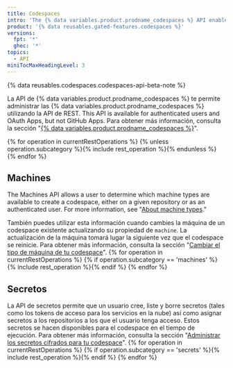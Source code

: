 ```yaml
---
title: Codespaces
intro: 'The {% data variables.product.prodname_codespaces %} API enables you to manage your codespaces using the REST API.'
product: '{% data reusables.gated-features.codespaces %}'
versions:
  fpt: '*'
  ghec: '*'
topics:
  - API
miniTocMaxHeadingLevel: 3
---
```


{% data reusables.codespaces.codespaces-api-beta-note %}

La API de {% data variables.product.prodname_codespaces %} te permite administrar las {% data variables.product.prodname_codespaces %} utilizando la API de REST. This API is available for authenticated users and OAuth Apps, but not GitHub Apps. Para obtener más información, consulta la sección "[{% data variables.product.prodname_codespaces %}](/codespaces)".

{% for operation in currentRestOperations %}
  {% unless operation.subcategory %}{% include rest_operation %}{% endunless %}
{% endfor %}

## Machines
The Machines API allows a user to determine which machine types are available to create a codespace, either on a given repository or as an authenticated user. For more information, see "[About machine types](/codespaces/developing-in-codespaces/changing-the-machine-type-for-your-codespace#about-machine-types)."

También puedes utilizar esta información cuando cambies la máquina de un codespace existente actualizando su propiedad de `machine`. La actualización de la máquina tomará lugar la siguiente vez que el codespace se reinicie. Para obtener más información, consulta la sección "[Cambiar el tipo de máquina de tu codespace](/codespaces/developing-in-codespaces/changing-the-machine-type-for-your-codespace)".
{% for operation in currentRestOperations %}
  {% if operation.subcategory == 'machines' %}{% include rest_operation %}{% endif %}
{% endfor %}

## Secretos
La API de secretos permite que un usuario cree, liste y borre secretos (tales como los tokens de acceso para los servicios en la nube) así como asignar secretos a los repositorios a los que el usuario tenga acceso. Estos secretos se hacen disponibles para el codespace en el tiempo de ejecución. Para obtener más información, consulta la sección "[Administrar los secretos cifrados para tu codespace](/codespaces/managing-your-codespaces/managing-encrypted-secrets-for-your-codespaces)".
{% for operation in currentRestOperations %}
  {% if operation.subcategory == 'secrets' %}{% include rest_operation %}{% endif %}
{% endfor %}
